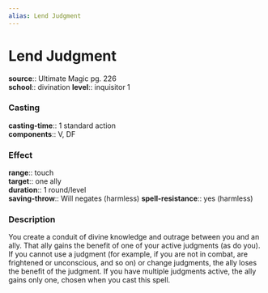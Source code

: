```yaml
---
alias: Lend Judgment
---
```


# Lend Judgment 

**source**:: Ultimate Magic pg. 226  
**school**:: divination
**level**:: inquisitor 1

### Casting 

**casting-time**:: 1 standard action  
**components**:: V, DF

### Effect 

**range**:: touch  
**target**:: one ally  
**duration**:: 1 round/level  
**saving-throw**:: Will negates (harmless)
**spell-resistance**:: yes (harmless)

### Description 

You create a conduit of divine knowledge and outrage between you and an ally. That ally gains the benefit of one of your active judgments (as do you). If you cannot use a judgment (for example, if you are not in combat, are frightened or unconscious, and so on) or change judgments, the ally loses the benefit of the judgment. If you have multiple judgments active, the ally gains only one, chosen when you cast this spell.

